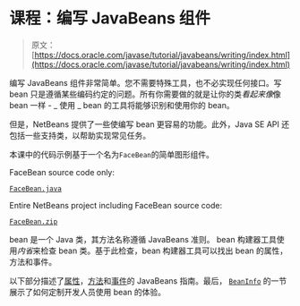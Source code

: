 # 课程：编写 JavaBeans 组件

> 原文： [https://docs.oracle.com/javase/tutorial/javabeans/writing/index.html](https://docs.oracle.com/javase/tutorial/javabeans/writing/index.html)

编写 JavaBeans 组件非常简单。您不需要特殊工具，也不必实现任何接口。写 bean 只是遵循某些编码约定的问题。所有你需要做的就是让你的类*看起来像*像 bean 一样 - _ 使用 _ bean 的工具将能够识别和使用你的 bean。

但是，NetBeans 提供了一些使编写 bean 更容易的功能。此外，Java SE API 还包括一些支持类，以帮助实现常见任务。

本课中的代码示例基于一个名为`FaceBean`的简单图形组件。

FaceBean source code only:

[`FaceBean.java`](examples/FaceBean/src/facebean/FaceBean.java)

Entire NetBeans project including FaceBean source code:

[`FaceBean.zip`](examples/zipfiles/FaceBean.zip)

bean 是一个 Java 类，其方法名称遵循 JavaBeans 准则。 bean 构建器工具使用*内省*来检查 bean 类。基于此检查，bean 构建器工具可以找出 bean 的属性，方法和事件。

以下部分描述了[属性](properties.html)，[方法](methods.html)和[事件](events.html)的 JavaBeans 指南。最后， [`BeanInfo`](beaninfo.html) 的一节展示了如何定制开发人员使用 bean 的体验。